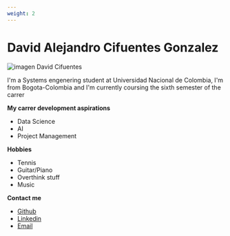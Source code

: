```yaml
---
weight: 2
---
```


# David Alejandro Cifuentes Gonzalez
![imagen David Cifuentes](/showcase/assets/image/dcifuentesg.jpg)

I'm a Systems engenering student at Universidad Nacional de Colombia, I'm from Bogota-Colombia and I'm currently coursing the sixth semester of the carrer 

**My carrer development aspirations**
- Data Science
- AI
- Project Management

**Hobbies**
- Tennis
- Guitar/Piano
- Overthink stuff
- Music

 **Contact me**
- [Github](https://github.com/dcifuentesg)
- [Linkedin](https://www.linkedin.com/in/david-alejandro-cifuentes-gonzalez-a7b085250/)
- [Email](mailto:dcifuentesg@unal.edu.co)